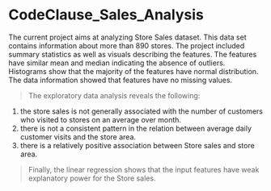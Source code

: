 # CodeClause_Sales_Analysis
The current project aims at analyzing Store Sales dataset. This data set contains information about more than 890 stores. The project included summary statistics as well as visuals describing the features. The features have similar mean and median indicating the absence of outliers. Histograms show that the majority of the features have normal distribution. The data information showed that features have no missing values. 

> The exploratory data analysis reveals the following:
1)  the store sales is not generally associated with the number of customers who visited to stores on an average over month.
2)  there is not a consistent pattern in the relation between average daily customer visits and the store area.
3)  there is a relatively positive association between Store sales and store area.

> Finally, the linear regression shows that the input features have weak explanatory power for the Store sales. 
